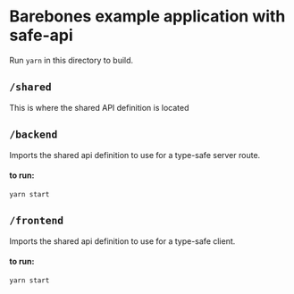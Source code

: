 # Barebones example application with safe-api

Run `yarn` in this directory to build.

## `/shared`
This is where the shared API definition is located

## `/backend`
Imports the shared api definition to use for a type-safe server route.

#### to run:

```
yarn start
```

## `/frontend`
Imports the shared api definition to use for a type-safe client.

#### to run:
```
yarn start
```

